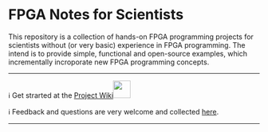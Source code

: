 # FPGA Notes for Scientists
This repository is a collection of hands-on FPGA programming projects for scientists without (or very basic) experience in FPGA programming. The intend is to provide simple, functional and open-source examples, which incrementally incroporate new FPGA programming concepts. 

***

:information_source: Get strarted at the [Project Wiki](https://github.com/dspsandbox/FPGA-Lectures-for-Scientists/wiki)<img src="https://ph-files.imgix.net/d224001c-e5b7-4e51-95f6-8d692887d14b?auto=format&auto=compress&codec=mozjpeg&cs=strip" width=35> 

:information_source: Feedback and questions are very welcome and collected [here](https://github.com/dspsandbox/FPGA-Lectures-for-Scientists/issues).
 
 ***
